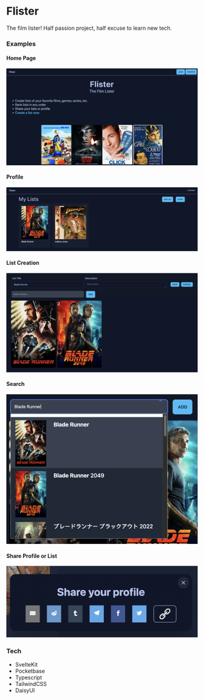 # Flister
The film lister! Half passion project, half excuse to learn new tech.

### Examples
#### Home Page
![Home Page](/readme/home.png)

#### Profile
![Profile](/readme/profile.png)

#### List Creation
![List Creation](/readme/list.png)

#### Search
![Search through IMDB Titles](/readme/search.png)

#### Share Profile or List
![Share Profile or List](/readme/share.png)

### Tech
- SvelteKit
- Pocketbase
- Typescript
- TailwindCSS
- DaisyUI

